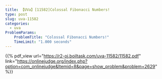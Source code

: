 ```yaml
---
title: 【UVa】[11582]Colossal Fibonacci Numbers!
type: post
slug: uva-11582
categories:
  - uva
ProblemParams:
    ProblemTitle: "Colossal Fibonacci Numbers!"
    TimeLimit: "1.000 seconds"
---
```


{{% pdf_view
url="https://r2-oj.boiltask.com/uva-11582/11582.pdf"
link="https://onlinejudge.org/index.php?option=com_onlinejudge&Itemid=8&page=show_problem&problem=2629"
%}}

